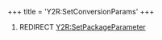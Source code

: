 +++
title = 'Y2R:SetConversionParams'
+++

1.  REDIRECT
    [Y2R:SetPackageParameter](Y2R:SetPackageParameter "wikilink")